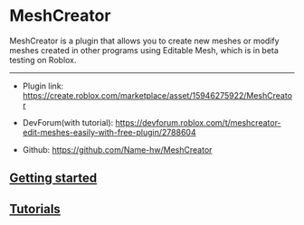 # MeshCreator
MeshCreator is a plugin that allows you to create new meshes or modify meshes created in other programs using Editable Mesh, which is in beta testing on Roblox.

---
- Plugin link: https://create.roblox.com/marketplace/asset/15946275922/MeshCreator

- DevForum(with tutorial): https://devforum.roblox.com/t/meshcreator-edit-meshes-easily-with-free-plugin/2788604

- Github: https://github.com/Name-hw/MeshCreator

## [Getting started](https://name-hw.github.io/MeshCreator/getting_started)

## [Tutorials](https://name-hw.github.io/MeshCreator/tutorials)

